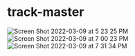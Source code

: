 # track-master
![Screen Shot 2022-03-09 at 5 23 25 PM](https://user-images.githubusercontent.com/98237579/157548344-0d9aaefc-5fdb-473c-8644-8007067e043e.png)
![Screen Shot 2022-03-09 at 7 00 23 PM](https://user-images.githubusercontent.com/98237579/157560008-684953f3-3d90-4021-9987-31cd11a4b0f3.png)
![Screen Shot 2022-03-09 at 7 31 34 PM](https://user-images.githubusercontent.com/98237579/157563086-8f5d7397-3445-480d-a313-156ea2b15a48.png)
